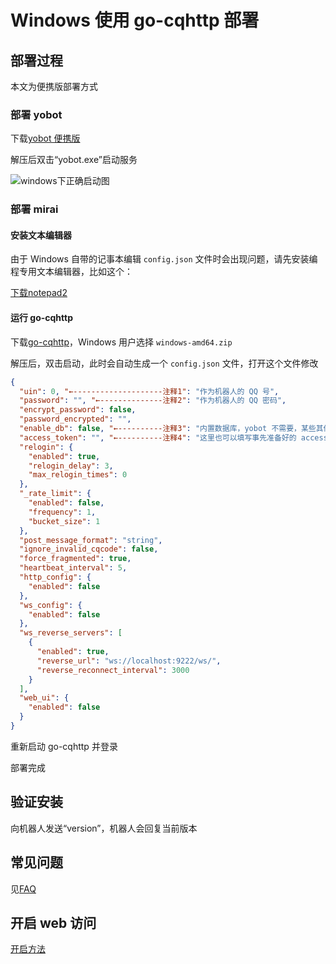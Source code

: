 # Windows 使用 go-cqhttp 部署

## 部署过程

本文为便携版部署方式

### 部署 yobot

下载[yobot 便携版](https://github.com/pcrbot/yobot/releases/latest)

解压后双击“yobot.exe”启动服务

![windows下正确启动图](https://img.yobot.win/yobot/aaf38d1a5cbc1c87.jpg)

### 部署 mirai

#### 安装文本编辑器

由于 Windows 自带的记事本编辑 `config.json` 文件时会出现问题，请先安装编程专用文本编辑器，比如这个：

[下载notepad2](http://www.flos-freeware.ch/zip/Notepad2_4.2.25_x64.exe)

#### 运行 go-cqhttp

下载[go-cqhttp](https://github.com/Mrs4s/go-cqhttp/releases)，Windows 用户选择 `windows-amd64.zip`  

解压后，双击启动，此时会自动生成一个 `config.json` 文件，打开这个文件修改

```json
{
  "uin": 0, "←--------------------注释1": "作为机器人的 QQ 号",
  "password": "", "←--------------注释2": "作为机器人的 QQ 密码",
  "encrypt_password": false,
  "password_encrypted": "",
  "enable_db": false, "←----------注释3": "内置数据库，yobot 不需要，某些其他插件可能需要",
  "access_token": "", "←----------注释4": "这里也可以填写事先准备好的 access_token",
  "relogin": {
    "enabled": true,
    "relogin_delay": 3,
    "max_relogin_times": 0
  },
  "_rate_limit": {
    "enabled": false,
    "frequency": 1,
    "bucket_size": 1
  },
  "post_message_format": "string",
  "ignore_invalid_cqcode": false,
  "force_fragmented": true,
  "heartbeat_interval": 5,
  "http_config": {
    "enabled": false
  },
  "ws_config": {
    "enabled": false
  },
  "ws_reverse_servers": [
    {
      "enabled": true,
      "reverse_url": "ws://localhost:9222/ws/",
      "reverse_reconnect_interval": 3000
    }
  ],
  "web_ui": {
    "enabled": false
  }
}
```

重新启动 go-cqhttp 并登录

部署完成

## 验证安装

向机器人发送“version”，机器人会回复当前版本

## 常见问题

见[FAQ](../usage/faq.md)

## 开启 web 访问

[开启方法](../usage/web-mode.md)

